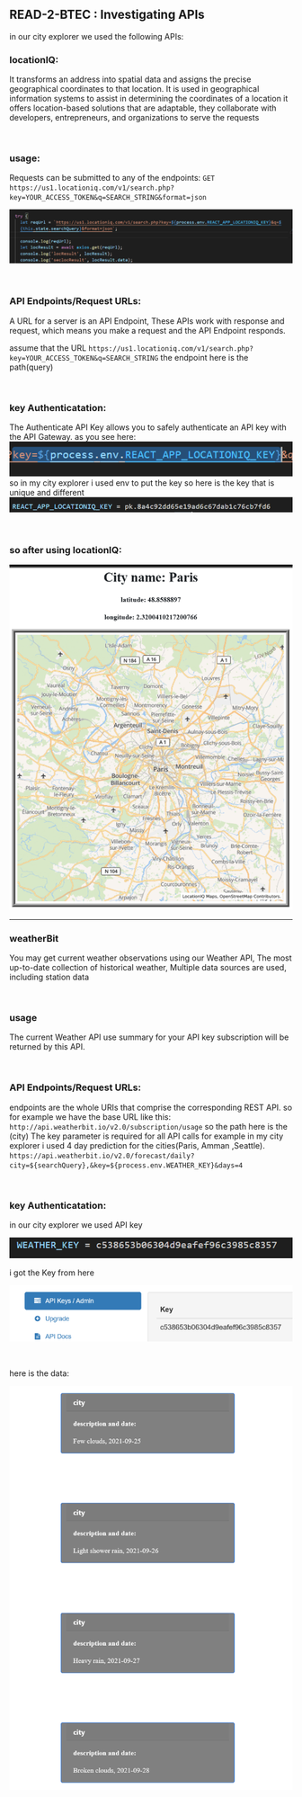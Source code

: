 ## READ-2-BTEC : Investigating APIs 

in our city explorer we used the following APIs:

### locationIQ:
 It transforms an address into spatial data and assigns the precise geographical coordinates to that location.
It is used in geographical information systems to assist in determining the coordinates of a location it offers  location-based solutions that are adaptable, they collaborate with developers, entrepreneurs, and organizations to serve the requests 

&nbsp;

### usage:

Requests can be submitted to any of the endpoints:
`GET https://us1.locationiq.com/v1/search.php?key=YOUR_ACCESS_TOKEN&q=SEARCH_STRING&format=json`

![image](codeImg/USAGE.png)

&nbsp;

### API Endpoints/Request URLs: 
A URL for a server is an API Endpoint, These APIs work with response and request, which means you make a request and the API Endpoint responds. 

assume that the URL `https://us1.locationiq.com/v1/search.php?key=YOUR_ACCESS_TOKEN&q=SEARCH_STRING`
the endpoint here is the path(query)

&nbsp;

### key Authenticatation:
The Authenticate API Key allows you to safely authenticate an API key with the API Gateway.
as you see here: 
![image](codeImg/key.PNG)
so in my city explorer i used env to put the key so here is the key that is unique and different
![image](codeImg/envKey.PNG)

&nbsp;

### so after using locationIQ:

![image](codeImg/city.png)


---

### weatherBit

You may get current weather observations using our Weather API, The most up-to-date collection of historical weather, Multiple data sources are used, including station data

&nbsp;

### usage 
The current Weather API use summary for your API key subscription will be returned by this API. 

&nbsp;

### API Endpoints/Request URLs: 
endpoints are the whole URIs that comprise the corresponding REST API. 
so for example we have the base URL like this:  `http://api.weatherbit.io/v2.0/subscription/usage`
so the path here is the (city)
The key parameter is required for all API calls for example in my city explorer i used 4 day prediction for the cities(Paris, Amman ,Seattle). 
`https://api.weatherbit.io/v2.0/forecast/daily?city=${searchQuery},&key=${process.env.WEATHER_KEY}&days=4`

&nbsp;

### key Authenticatation:
in our city explorer we used API key 

![image](codeImg/weatherKey.PNG)


i got the Key from here

![image](codeImg/weatherbit.png)


&nbsp;

here is the data:

![image](codeImg/date.png)






